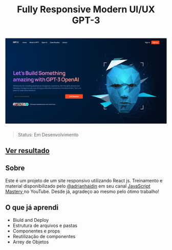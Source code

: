 
<h1 align="center">Fully Responsive Modern UI/UX GPT-3</h1>


<h1 align="center">
    <img alt="" title="" src="./src/assets/template.png" />
</h1>


> Status: Em Desenvolvimento


## [Ver resultado](https://diomar.github.io/UI-UX-Website-Responsivo-in-React-JS/)

## Sobre
Este é um projeto de um site responsivo utilizando React js. 
Treinamento e material disponibilizado pelo [@adrianhajdin](https://github.com/adrianhajdin) em seu canal [JavaScript Mastery
](https://youtu.be/LMagNcngvcU) no YouTube. Desde já, agradeço ao mesmo pelo ótimo trabalho!

## O que já aprendi

- Biuld and Deploy
- Estrutura de arquivos e pastas
- Componentes e props
- Reutilização de componentes
- Arrey de Objetos 


